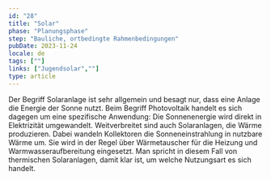```yaml
---
id: "28"
title: "Solar"
phase: "Planungsphase"
step: "Bauliche, ortbedingte Rahmenbedingungen"
pubDate: 2023-11-24
locale: de
tags: [""]
links: ["Jugendsolar",""]
type: article
---
```


Der Begriff Solaranlage ist sehr allgemein und besagt nur, dass eine Anlage die Energie der Sonne nutzt. Beim Begriff Photovoltaik handelt es sich dagegen um eine spezifische Anwendung: Die Sonnenenergie wird direkt in Elektrizität umgewandelt. Weitverbreitet sind auch Solaranlagen, die Wärme produzieren. Dabei wandeln Kollektoren die Sonneneinstrahlung in nutzbare Wärme um. Sie wird in der Regel über Wärmetauscher für die Heizung und Warmwasseraufbereitung eingesetzt. Man spricht in diesem Fall von thermischen Solaranlagen, damit klar ist, um welche Nutzungsart es sich handelt.

